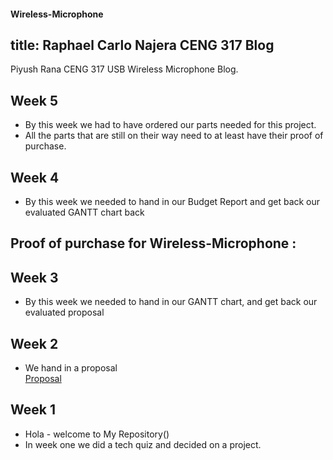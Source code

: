 #### Wireless-Microphone

title: Raphael Carlo Najera CENG 317 Blog
---

Piyush Rana CENG 317 USB Wireless Microphone Blog.

## Week 5
* By this week we had to have ordered our parts needed for this project. 
* All the parts that are still on their way need to at least have their proof of purchase.

## Week 4
* By this week we needed to hand in our Budget Report and get back our evaluated GANTT chart back

## Proof of purchase for Wireless-Microphone :

## Week 3
* By this week we needed to hand in our GANTT chart, and get back our evaluated proposal

## Week 2
* We hand in a proposal <br>
[Proposal](https://github.com/PRana02/Wireless-Microphone/blob/master/ProposalContent.xlsx)

## Week 1
* Hola - welcome to My Repository()
* In week one we did a tech quiz and decided on a project.

